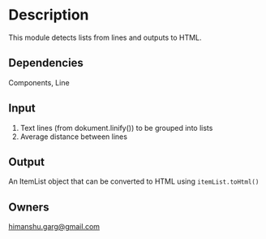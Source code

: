 # Description

This module detects lists from lines and outputs to HTML.

## Dependencies

Components, Line

## Input

1. Text lines (from dokument.linify()) to be grouped into lists
2. Average distance between lines

## Output

An ItemList object that can be converted to HTML using `itemList.toHtml()`

## Owners

himanshu.garg@gmail.com

